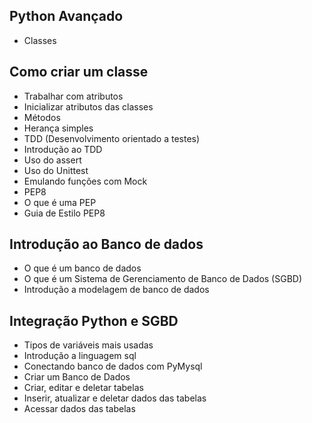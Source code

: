 ## Python Avançado
- Classes

## Como criar um classe
- Trabalhar com atributos
- Inicializar atributos das classes
- Métodos
- Herança simples
- TDD (Desenvolvimento orientado a testes)
- Introdução ao TDD
- Uso do assert
- Uso do Unittest
- Emulando funções com Mock
- PEP8
- O que é uma PEP
- Guia de Estilo PEP8

## Introdução ao Banco de dados
- O que é um banco de dados
- O que é um Sistema de Gerenciamento de Banco de Dados (SGBD)
- Introdução a modelagem de banco de dados

## Integração Python e SGBD
- Tipos de variáveis mais usadas
- Introdução a linguagem sql
- Conectando banco de dados com PyMysql
- Criar um Banco de Dados
- Criar, editar e deletar tabelas
- Inserir, atualizar e deletar dados das tabelas
- Acessar dados das tabelas

